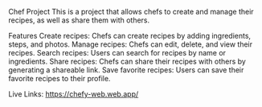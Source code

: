 Chef Project
This is a project that allows chefs to create and manage their recipes, as well as share them with others.

Features
Create recipes: Chefs can create recipes by adding ingredients, steps, and photos.
Manage recipes: Chefs can edit, delete, and view their recipes.
Search recipes: Users can search for recipes by name or ingredients.
Share recipes: Chefs can share their recipes with others by generating a shareable link.
Save favorite recipes: Users can save their favorite recipes to their profile.

Live Links: https://chefy-web.web.app/